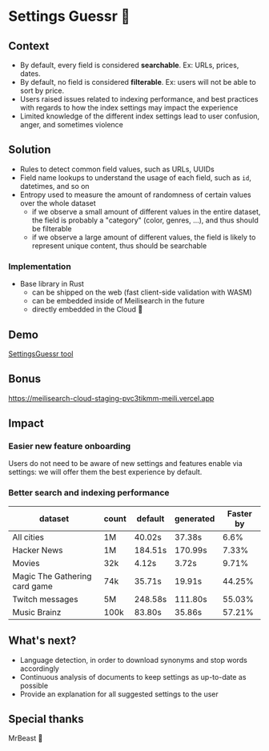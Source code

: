 # Settings Guessr 🤔

## Context

- By default, every field is considered **searchable**. Ex: URLs, prices, dates.
- By default, no field is considered **filterable**. Ex: users will not be able to sort by price.
- Users raised issues related to indexing performance, and best practices with regards to how the index settings may impact the experience
- Limited knowledge of the different index settings lead to user confusion, anger, and sometimes violence

## Solution

- Rules to detect common field values, such as URLs, UUIDs
- Field name lookups to understand the usage of each field, such as `id`, datetimes, and so on
- Entropy used to measure the amount of randomness of certain values over the whole dataset
  - if we observe a small amount of different values in the entire dataset, the field is probably a "category" (color, genres, ...), and thus should be filterable
  - if we observe a large amount of different values, the field is likely to represent unique content, thus should be searchable

### Implementation

- Base library in Rust
  - can be shipped on the web (fast client-side validation with WASM)
  - can be embedded inside of Meilisearch in the future
  - directly embedded in the Cloud 🦭

## Demo

[SettingsGuessr tool](https://meilisearch.github.io/settings_guessr/)

## Bonus

https://meilisearch-cloud-staging-pvc3tikmm-meili.vercel.app

## Impact

### Easier new feature onboarding

Users do not need to be aware of new settings and features enable via settings: we will offer them the best experience by default.

### Better search and indexing performance

| dataset                       | count | default | generated | Faster by |
| ----------------------------- | ----- | ------- | --------- | --------- |
| All cities                    | 1M    | 40.02s  | 37.38s    | 6.6%      |
| Hacker News                   | 1M    | 184.51s | 170.99s   | 7.33%     |
| Movies                        | 32k   | 4.12s   | 3.72s     | 9.71%     |
| Magic The Gathering card game | 74k   | 35.71s  | 19.91s    | 44.25%    |
| Twitch messages               | 5M    | 248.58s | 111.80s   | 55.03%    |
| Music Brainz                  | 100k  | 83.80s  | 35.86s    | 57.21%    |

## What's next?

- Language detection, in order to download synonyms and stop words accordingly
- Continuous analysis of documents to keep settings as up-to-date as possible
- Provide an explanation for all suggested settings to the user

## Special thanks

MrBeast 🫶
